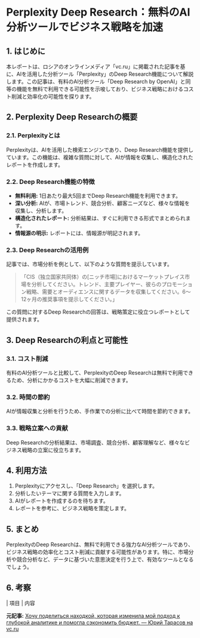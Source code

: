 # Perplexity Deep Research：無料のAI分析ツールでビジネス戦略を加速

## 1. はじめに

本レポートは、ロシアのオンラインメディア「vc.ru」に掲載された記事を基に、AIを活用した分析ツール「Perplexity」のDeep Research機能について解説します。この記事は、有料のAI分析ツール「Deep Research by OpenAI」と同等の機能を無料で利用できる可能性を示唆しており、ビジネス戦略におけるコスト削減と効率化の可能性を探ります。

## 2. Perplexity Deep Researchの概要

### 2.1. Perplexityとは

Perplexityは、AIを活用した検索エンジンであり、Deep Research機能を提供しています。この機能は、複雑な質問に対して、AIが情報を収集し、構造化されたレポートを作成します。

### 2.2. Deep Research機能の特徴

* **無料利用:** 1日あたり最大5回までDeep Research機能を利用できます。
* **深い分析:** AIが、市場トレンド、競合分析、顧客ニーズなど、様々な情報を収集し、分析します。
* **構造化されたレポート:** 分析結果は、すぐに利用できる形式でまとめられます。
* **情報源の明示:** レポートには、情報源が明記されます。

### 2.3. Deep Researchの活用例

記事では、市場分析を例として、以下のような質問を提示しています。

> 「CIS（独立国家共同体）の[ニッチ市場]におけるマーケットプレイス市場を分析してください。トレンド、主要プレイヤー、彼らのプロモーション戦略、需要とオーディエンスに関するデータを収集してください。6〜12ヶ月の推奨事項を提示してください。」

この質問に対するDeep Researchの回答は、戦略策定に役立つレポートとして提供されます。

## 3. Deep Researchの利点と可能性

### 3.1. コスト削減

有料のAI分析ツールと比較して、PerplexityのDeep Researchは無料で利用できるため、分析にかかるコストを大幅に削減できます。

### 3.2. 時間の節約

AIが情報収集と分析を行うため、手作業での分析に比べて時間を節約できます。

### 3.3. 戦略立案への貢献

Deep Researchの分析結果は、市場調査、競合分析、顧客理解など、様々なビジネス戦略の立案に役立ちます。

## 4. 利用方法

1. Perplexityにアクセスし、「Deep Research」を選択します。
2. 分析したいテーマに関する質問を入力します。
3. AIがレポートを作成するのを待ちます。
4. レポートを参考に、ビジネス戦略を策定します。

## 5. まとめ

PerplexityのDeep Researchは、無料で利用できる強力なAI分析ツールであり、ビジネス戦略の効率化とコスト削減に貢献する可能性があります。特に、市場分析や競合分析など、データに基づいた意思決定を行う上で、有効なツールとなるでしょう。

## 6. 考察

| 項目 | 内容 

**元記事:** [Хочу поделиться находкой, которая изменила мой подход к глубокой аналитике и помогла сэкономить бюджет. — Юрий Тарасов на vc.ru](https://vc.ru/u/4516359-yurii-tarasov/1920840-besplatnyj-deep-research-ot-perplexity)